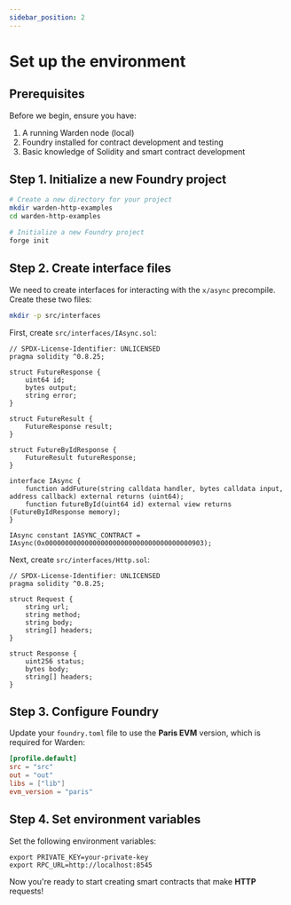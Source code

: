 ```yaml
---
sidebar_position: 2
---
```


#  Set up the environment

## Prerequisites

Before we begin, ensure you have:

1. A running Warden node (local)
2. Foundry installed for contract development and testing
3. Basic knowledge of Solidity and smart contract development

## Step 1. Initialize a new Foundry project

```bash
# Create a new directory for your project
mkdir warden-http-examples
cd warden-http-examples

# Initialize a new Foundry project
forge init
```

## Step 2. Create interface files

We need to create interfaces for interacting with the `x/async` precompile. Create these two files:

```bash
mkdir -p src/interfaces
```

First, create `src/interfaces/IAsync.sol`:

```solidity
// SPDX-License-Identifier: UNLICENSED
pragma solidity ^0.8.25;

struct FutureResponse {
    uint64 id;
    bytes output;
    string error;
}

struct FutureResult {
    FutureResponse result;
}

struct FutureByIdResponse {
    FutureResult futureResponse;
}

interface IAsync {
    function addFuture(string calldata handler, bytes calldata input, address callback) external returns (uint64);
    function futureById(uint64 id) external view returns (FutureByIdResponse memory);
}

IAsync constant IASYNC_CONTRACT = IAsync(0x0000000000000000000000000000000000000903);
```

Next, create `src/interfaces/Http.sol`:

```solidity
// SPDX-License-Identifier: UNLICENSED
pragma solidity ^0.8.25;

struct Request {
    string url;
    string method;
    string body;
    string[] headers;
}

struct Response {
    uint256 status;
    bytes body;
    string[] headers;
}
```

## Step 3. Configure Foundry

Update your `foundry.toml` file to use the **Paris EVM** version, which is required for Warden:

```toml
[profile.default]
src = "src"
out = "out"
libs = ["lib"]
evm_version = "paris"
```

## Step 4. Set environment variables

Set the following environment variables:

```
export PRIVATE_KEY=your-private-key
export RPC_URL=http://localhost:8545
```

Now you're ready to start creating smart contracts that make **HTTP** requests!

